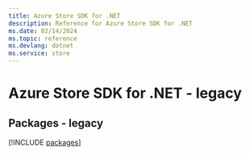 ```yaml
---
title: Azure Store SDK for .NET
description: Reference for Azure Store SDK for .NET
ms.date: 02/14/2024
ms.topic: reference
ms.devlang: dotnet
ms.service: store
---
```

# Azure Store SDK for .NET - legacy
## Packages - legacy
[!INCLUDE [packages](store-index.md)]